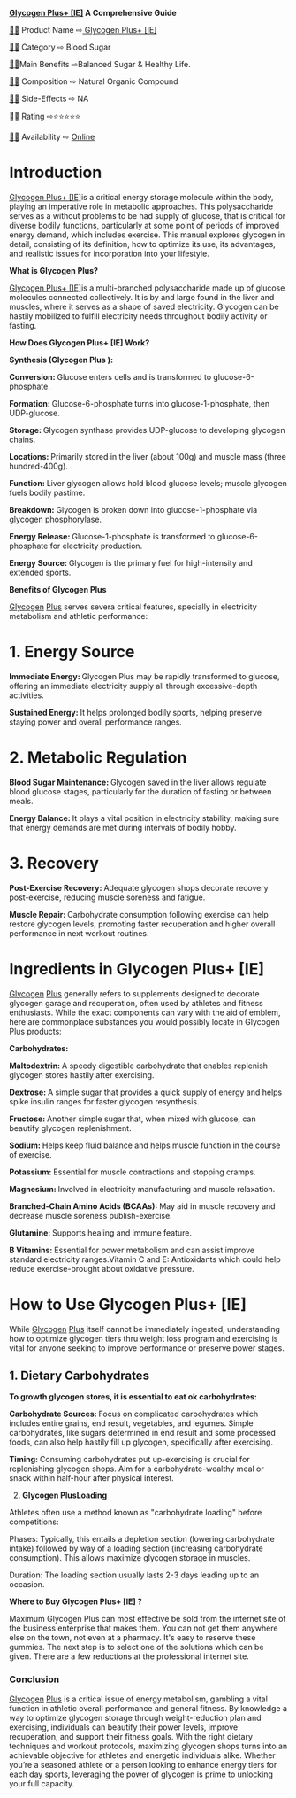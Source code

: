 <p><strong><a title="https://www.facebook.com/HealthCharmBloodSugarUS/" href="https://www.safnl.com/59f5">Glycogen Plus+ [IE]</a> A Comprehensive Guide</strong></p>
<p><a href="https://www.cbfnl.com/x68w">📢</a><a href="https://www.cbfnl.com/x68w">✅</a> Product Name ⇨<a title="https://www.facebook.com/HealthCharmBloodSugarUS/" href="https://www.safnl.com/59f5"> Glycogen Plus+ [IE]</a></p>
<p><a href="https://www.cbfnl.com/x68w">📢</a><a href="https://www.cbfnl.com/x68w">✅</a> Category ⇨ Blood Sugar</p>
<p><a href="https://www.cbfnl.com/x68w">📢</a><a href="https://www.cbfnl.com/x68w">✅</a>Main Benefits ⇨Balanced Sugar &amp; Healthy Life.</p>
<p><a href="https://www.cbfnl.com/x68w">📢</a><a href="https://www.cbfnl.com/x68w">✅</a> Composition ⇨ Natural Organic Compound</p>
<p><a href="https://www.cbfnl.com/x68w">📢</a><a href="https://www.cbfnl.com/x68w">✅</a> Side-Effects ⇨ NA</p>
<p><a href="https://www.cbfnl.com/x68w">📢</a><a href="https://www.cbfnl.com/x68w">✅</a> Rating ⇨⭐⭐⭐⭐⭐</p>
<p><a href="https://www.cbfnl.com/x68w">📢</a><a href="https://www.cbfnl.com/x68w">✅</a> Availability ⇨ <a href="https://www.safnl.com/0t49">Online</a></p>
<h1>Introduction</h1>
<p><a href="https://www.safnl.com/0t49">Glycogen Plus+ [IE]</a>is a critical energy storage molecule within the body, playing an imperative role in metabolic approaches. This polysaccharide serves as a without problems to be had supply of glucose, that is critical for diverse bodily functions, particularly at some point of periods of improved energy demand, which includes exercise. This manual explores glycogen in detail, consisting of its definition, how to optimize its use, its advantages, and realistic issues for incorporation into your lifestyle.</p>
<p><strong>What is Glycogen Plus?</strong></p>
<p><a title="https://www.facebook.com/HealthCharmBloodSugarUS/" href="https://www.safnl.com/59f5">Glycogen Plus+ [IE]</a>is a multi-branched polysaccharide made up of glucose molecules connected collectively. It is by and large found in the liver and muscles, where it serves as a shape of saved electricity. Glycogen can be hastily mobilized to fulfill electricity needs throughout bodily activity or fasting.</p>
<p><strong>How Does Glycogen Plus+ [IE] Work?</strong></p>
<p><strong>Synthesis (Glycogen Plus ):</strong></p>
<p><strong>Conversion: </strong>Glucose enters cells and is transformed to glucose-6-phosphate.</p>
<p><strong>Formation: </strong>Glucose-6-phosphate turns into glucose-1-phosphate, then UDP-glucose.</p>
<p><strong>Storage: </strong>Glycogen synthase provides UDP-glucose to developing glycogen chains.</p>
<p><strong>Locations: </strong>Primarily stored in the liver (about 100g) and muscle mass (three hundred-400g).</p>
<p><strong>Function: </strong>Liver glycogen allows hold blood glucose levels; muscle glycogen fuels bodily pastime.</p>
<p><strong>Breakdown: </strong>Glycogen is broken down into glucose-1-phosphate via glycogen phosphorylase.</p>
<p><strong>Energy Release: </strong>Glucose-1-phosphate is transformed to glucose-6-phosphate for electricity production.</p>
<p><strong>Energy Source: </strong>Glycogen is the primary fuel for high-intensity and extended sports.</p>
<p><strong>Benefits of Glycogen Plus</strong></p>
<p><a href="https://www.safnl.com/0t49">Glycogen</a> <a href="https://www.safnl.com/0t49">Plus</a> serves severa critical features, specially in electricity metabolism and athletic performance:</p>
<h1>1. Energy Source</h1>
<p><strong>Immediate Energy: </strong>Glycogen Plus may be rapidly transformed to glucose, offering an immediate electricity supply all through excessive-depth activities.</p>
<p><strong>Sustained Energy: </strong>It helps prolonged bodily sports, helping preserve staying power and overall performance ranges.</p>
<h1>2. Metabolic Regulation</h1>
<p><strong>Blood Sugar Maintenance: </strong>Glycogen saved in the liver allows regulate blood glucose stages, particularly for the duration of fasting or between meals.</p>
<p><strong>Energy Balance: </strong>It plays a vital position in electricity stability, making sure that energy demands are met during intervals of bodily hobby.</p>
<h1>3. Recovery</h1>
<p><strong>Post-Exercise Recovery: </strong>Adequate glycogen shops decorate recovery post-exercise, reducing muscle soreness and fatigue.</p>
<p><strong>Muscle Repair: </strong>Carbohydrate consumption following exercise can help restore glycogen levels, promoting faster recuperation and higher overall performance in next workout routines.</p>
<h1>Ingredients in Glycogen Plus+ [IE]</h1>
<p><a href="https://www.safnl.com/0t49">Glycogen</a> <a href="https://www.safnl.com/0t49">Plus</a> generally refers to supplements designed to decorate glycogen garage and recuperation, often used by athletes and fitness enthusiasts. While the exact components can vary with the aid of emblem, here are commonplace substances you would possibly locate in Glycogen Plus products:</p>
<p><strong>Carbohydrates:</strong></p>
<p><strong>Maltodextrin: </strong>A speedy digestible carbohydrate that enables replenish glycogen stores hastily after exercising.</p>
<p><strong>Dextrose: </strong>A simple sugar that provides a quick supply of energy and helps spike insulin ranges for faster glycogen resynthesis.</p>
<p><strong>Fructose: </strong>Another simple sugar that, when mixed with glucose, can beautify glycogen replenishment.</p>
<p><strong>Sodium: </strong>Helps keep fluid balance and helps muscle function in the course of exercise.</p>
<p><strong>Potassium: </strong>Essential for muscle contractions and stopping cramps.</p>
<p><strong>Magnesium: </strong>Involved in electricity manufacturing and muscle relaxation.</p>
<p><strong>Branched-Chain Amino Acids (BCAAs): </strong>May aid in muscle recovery and decrease muscle soreness publish-exercise.</p>
<p><strong>Glutamine: </strong>Supports healing and immune feature.</p>
<p><strong>B Vitamins: </strong>Essential for power metabolism and can assist improve standard electricity ranges.Vitamin C and E: Antioxidants which could help reduce exercise-brought about oxidative pressure.</p>
<h1>How to Use Glycogen Plus+ [IE]</h1>
<p>While <a href="https://www.safnl.com/0t49">Glycogen</a> <a href="https://www.safnl.com/0t49">Plus</a> itself cannot be immediately ingested, understanding how to optimize glycogen tiers thru weight loss program and exercising is vital for anyone seeking to improve performance or preserve power stages.</p>
<h2>1. Dietary Carbohydrates</h2>
<p><strong>To growth glycogen stores, it is essential to eat ok carbohydrates:</strong></p>
<p><strong>Carbohydrate Sources: </strong>Focus on complicated carbohydrates which includes entire grains, end result, vegetables, and legumes. Simple carbohydrates, like sugars determined in end result and some processed foods, can also help hastily fill up glycogen, specifically after exercising.</p>
<p><strong>Timing: </strong>Consuming carbohydrates put up-exercising is crucial for replenishing glycogen shops. Aim for a carbohydrate-wealthy meal or snack within half-hour after physical interest.</p>
<ol start="2">
<li><strong> Glycogen PlusLoading</strong></li>
</ol>
<p>Athletes often use a method known as "carbohydrate loading" before competitions:</p>
<p>Phases: Typically, this entails a depletion section (lowering carbohydrate intake) followed by way of a loading section (increasing carbohydrate consumption). This allows maximize glycogen storage in muscles.</p>
<p>Duration: The loading section usually lasts 2-3 days leading up to an occasion.</p>
<p><strong>Where to Buy Glycogen Plus+ [IE] ?</strong></p>
<p>Maximum Glycogen Plus can most effective be sold from the internet site of the business enterprise that makes them. You can not get them anywhere else on the town, not even at a pharmacy. It's easy to reserve these gummies. The next step is to select one of the solutions which can be given. There are a few reductions at the professional internet site.</p>
<h3>Conclusion</h3>
<p><a href="https://www.safnl.com/0t49">Glycogen</a> <a href="https://www.safnl.com/0t49">Plus</a> is a critical issue of energy metabolism, gambling a vital function in athletic overall performance and general fitness. By knowledge a way to optimize glycogen storage through weight-reduction plan and exercising, individuals can beautify their power levels, improve recuperation, and support their fitness goals. With the right dietary techniques and workout protocols, maximizing glycogen shops turns into an achievable objective for athletes and energetic individuals alike. Whether you&rsquo;re a seasoned athlete or a person looking to enhance energy tiers for each day sports, leveraging the power of glycogen is prime to unlocking your full capacity.</p>

